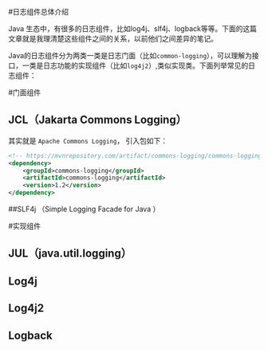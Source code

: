 #日志组件总体介绍

Java 生态中，有很多的日志组件，比如log4j、slf4j、logback等等。下面的这篇文章就是我理清楚这些组件之间的关系，以前他们之间差异的笔记。

Java的日志组件分为两类一类是日志门面（比如`common-logging`），可以理解为接口，一类是日志功能的实现组件（比如`log4j2`）,类似实现类。下面列举常见的日志组件：



#门面组件

## JCL（Jakarta Commons Logging）

其实就是 `Apache Commons Logging`， 引入包如下：

```xml
<!-- https://mvnrepository.com/artifact/commons-logging/commons-logging -->
<dependency>
    <groupId>commons-logging</groupId>
    <artifactId>commons-logging</artifactId>
    <version>1.2</version>
</dependency>
```



##SLF4j （Simple Logging Facade for Java ）



#实现组件

## JUL（java.util.logging）

## Log4j

## Log4j2

## Logback





